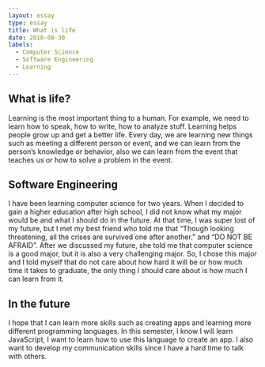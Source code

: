 ```yaml
---
layout: essay
type: essay
title: What is life
date: 2018-08-30
labels:
  - Computer Science
  - Software Engineering
  - Learning
---
```


## What is life?

Learning is the most important thing to a human. For example, we need to learn how to speak, how to write, how to analyze stuff. Learning helps people grow up and get a better life. Every day, we are learning new things such as meeting a different person or event, and we can learn from the person’s knowledge or behavior, also we can learn from the event that teaches us or how to solve a problem in the event.

## Software Engineering

I have been learning computer science for two years. When I decided to gain a higher education after high school, I did not know what my major would be and what I should do in the future. At that time, I was super lost of my future, but I met my best friend who told me that “Though looking threatening, all the crises are survived one after another.” and “DO NOT BE AFRAID”. After we discussed my future, she told me that computer science is a good major, but it is also a very challenging major. So, I chose this major and I told myself that do not care about how hard it will be or how much time it takes to graduate, the only thing I should care about is how much I can learn from it.

## In the future

I hope that I can learn more skills such as creating apps and learning more different programming languages. In this semester, I know I will learn JavaScript, I want to learn how to use this language to create an app. I also want to develop my communication skills since I have a hard time to talk with others.
